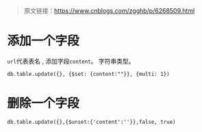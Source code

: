 > 原文链接：<https://www.cnblogs.com/zgghb/p/6268509.html>

# 添加一个字段
`url`代表表名 , 添加字段`content`。 字符串类型。

	db.table.update({}, {$set: {content:""}}, {multi: 1})

# 删除一个字段

	db.table.update({},{$unset:{'content':''}},false, true)
 
